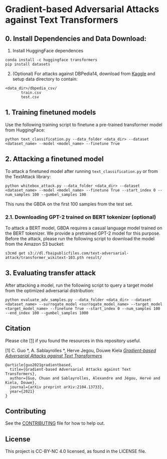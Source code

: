 # Gradient-based Adversarial Attacks against Text Transformers

## 0. Install Dependencies and Data Download:
1. Install HuggingFace dependences
```
conda install -c huggingface transformers
pip install datasets
```
2. (Optional) For attacks against DBPedia14, download from [Kaggle](https://www.kaggle.com/danofer/dbpedia-classes) and setup data directory to contain:
```
<data_dir>/dbpedia_csv/
       train.csv
       test.csv
```

## 1. Training finetuned models
Use the following training script to finetune a pre-trained transformer model from HuggingFace:
```
python text_classification.py --data_folder <data_dir> --dataset <dataset_name> --model <model_name> --finetune True
```

## 2. Attacking a finetuned model
To attack a finetuned model after running ```text_classification.py``` or from the TextAttack library:
```
python whitebox_attack.py --data_folder <data_dir> --dataset <dataset_name> --model <model_name> --finetune True --start_index 0 --num_samples 100 --gumbel_samples 100
```
This runs the GBDA on the first 100 samples from the test set.

### 2.1. Downloading GPT-2 trained on BERT tokenizer (optional)
To attack a BERT model, GBDA requires a casual language model trained on the BERT tokenizer. We provide a pretrained GPT-2 model for this purpose. Before the attack, please run the following script to download the model from the Amazon S3 bucket:
```
s3cmd get s3://dl.fbaipublicfiles.com/text-adversarial-attack/transformer_wikitext-103.pth result/
```

## 3. Evaluating transfer attack
After attacking a model, run the following script to query a target model from the optimized adversarial distribution:
```
python evaluate_adv_samples.py --data_folder <data_dir> --dataset <dataset_name> --surrogate_model <surrogate_model_name> --target_model <target_model_name> --finetune True --start_index 0 --num_samples 100 --end_index 100 --gumbel_samples 1000
```

## Citation

Please cite [[1]](https://arxiv.org/abs/2104.13733) if you found the resources in this repository useful.


[1] C. Guo *, A. Sablayrolles *, Herve Jegou, Douwe Kiela  [*Gradient-based Adversarial Attacks against Text Transformers*](https://arxiv.org/abs/2104.13733)


```
@article{guo2021gradientbased,
  title={Gradient-based Adversarial Attacks against Text Transformers},
  author={Guo, Chuan and Sablayrolles, Alexandre and Jégou, Hervé and Kiela, Douwe},
  journal={arXiv preprint arXiv:2104.13733},
  year={2021}
}
```


## Contributing
See the [CONTRIBUTING](CONTRIBUTING.md) file for how to help out.

## License
This project is CC-BY-NC 4.0 licensed, as found in the LICENSE file.
